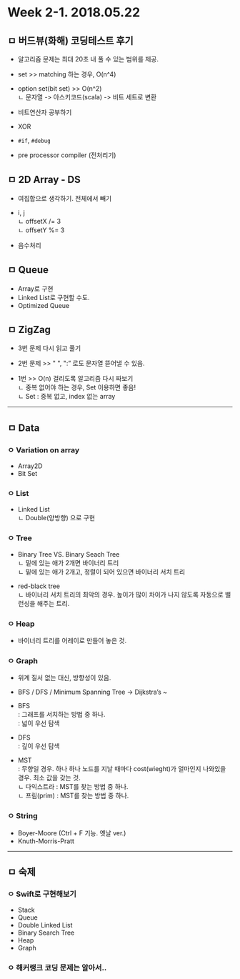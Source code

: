 # Week 2-1. 2018.05.22

## ㅁ 버드뷰(화해) 코딩테스트 후기
- 알고리즘 문제는 최대 20초 내 풀 수 있는 범위를 제공.

- set >> matching 하는 경우, O(n^4)
- option set(bit set) >> O(n^2)  
ㄴ 문자열 -> 아스키코드(scala) -> 비트 세트로 변환

- 비트연산자 공부하기  
- XOR  


- `#if`, `#debug`
- pre processor compiler (전처리기)


## ㅁ 2D Array - DS
- 여집합으로 생각하기. 전체에서 빼기
- i, j   
ㄴ offsetX /= 3   
ㄴ offsetY %= 3  

- 음수처리


## ㅁ Queue
- Array로 구현
- Linked List로 구현할 수도.
- Optimized Queue



## ㅁ ZigZag
- 3번 문제 다시 읽고 풀기
- 2번 문제 >> " ", ":” 로도 문자열 뜯어낼 수 있음.


- 1번 >> O(n) 걸리도록 알고리즘 다시 짜보기  
    ㄴ 중복 없어야 하는 경우, Set 이용하면 좋음!  
    ㄴ Set : 중복 없고, index 없는 array  

-------------------

## ㅁ Data 
### ㅇ Variation on array
- Array2D
- Bit Set

### ㅇ List
- Linked List  
ㄴ Double(양방향) 으로 구현  

### ㅇ Tree
- Binary Tree VS. Binary Seach Tree   
ㄴ 밑에 있는 애가 2개면 바이너리 트리  
ㄴ 밑에 있는 애가 2개고, 정렬이 되어 있으면 바이너리 서치 트리  

- red-black tree  
ㄴ 바이너리 서치 트리의 최악의 경우. 높이가 많이 차이가 나지 않도록 자동으로 밸런싱을 해주는 트리.  

### ㅇ Heap
- 바이너리 트리를 어레이로 만들어 놓은 것.  

### ㅇ Graph
- 위계 질서 없는 대신, 방향성이 있음. 
- BFS / DFS / Minimum Spanning Tree -> Dijkstra’s ~ 

- BFS  
: 그래프를 서치하는 방법 중 하나.   
: 넓이 우선 탐색   

- DFS  
: 깊이 우선 탐색  

- MST  
: 무향일 경우. 하나 하나 노드를 지날 때마다 cost(wieght)가 얼마인지 나와있을 경우. 최소 값을 갖는 것.   
ㄴ 다익스트라 : MST를 찾는 방법 중 하나.  
ㄴ 프림(prim) : MST를 찾는 방법 중 하나.  


### ㅇ String
- Boyer-Moore (Ctrl + F 기능. 옛날 ver.)
- Knuth-Morris-Pratt

------------


## ㅁ 숙제
### ㅇ Swift로 구현해보기
- Stack
- Queue
- Double Linked List
- Binary Search Tree
- Heap
- Graph

### ㅇ 해커랭크 코딩 문제는 알아서..